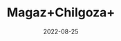 ---
title: 'Magaz+Chilgoza+'
date: '2022-08-25' 
metatag: '' 
inventory: '0' 
draft: false 
# meta description 
shortDescripton: ''
description: 'Dry+Fruit'
longdescription: ''
featured: True
# product Price
price: '100.0'
# Product Short Description
shortDescription: ''
productID: '6C651F2E-9A24-ED11-9968-005056B3A416'
type: 'products'
category: 'Dry+Fruit' 
thumnailproduct: 'https://aminsaddiquidawakhana.eralive.net/images/products/6C651F2E-9A24-ED11-9968-005056B3A4161.png' 
images:
  - image: 'images/products/6C651F2E-9A24-ED11-9968-005056B3A4161.png'  
Variants:
---
